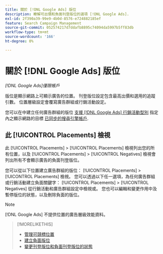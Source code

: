 ```yaml
---
title: 關於 [!DNL Google Ads] 版位
description: 瞭解可出價和負面刊登版位的選項 [!DNL Google Ads].
exl-id: 2f390a39-99e9-4b0d-8576-e724882185ef
feature: Search Campaign Management
source-git-commit: 052574217d7ddafb8895c74094da5997b5ff83db
workflow-type: tm+mt
source-wordcount: '166'
ht-degree: 0%

---
```


# 關於 [!DNL Google Ads] 版位

*[!DNL Google Ads]僅限帳戶*

版位是顯示網路上可顯示廣告的位置。 刊登版位設定包含最高出價和選用的追蹤引數。 位置層級設定會覆寫廣告群組或行銷活動設定。

您可以在中建立任何廣告群組的版位 [支援 [!DNL Google Ads] 行銷活動型別](/help/search-social-commerce/introduction/supported-inventory.md) 指定內之顯示網路的目標 [已同步的搜尋引擎帳戶](/help/search-social-commerce/campaign-management/accounts/ad-network-account-about.md).

## 此 [!UICONTROL Placements] 檢視

此 [!UICONTROL Placements] > [!UICONTROL Placements] 檢視列出您的所有位置，以及 [!UICONTROL Placements] > [!UICONTROL Negatives] 檢視會列出所有不會顯示廣告的負面刊登版位。

您可以從以下位置建立廣告群組的版位： [!UICONTROL Placements] > [!UICONTROL Placements] 檢視。 您可以透過以下任一選項，為任何廣告群組或行銷活動建立負面關鍵字： [!UICONTROL Placements] > [!UICONTROL Negatives] 從行銷活動和廣告群組設定中檢視或。  您也可以編輯和變更作用中及暫停版位的狀態，以及刪除負面的版位。

>[!NOTE]
>
>[!DNL Google Ads] 不提供位置的廣告層級效能資料。

>[!MORELIKETHIS]
>
>* [管理可競標位置](placement-manage.md)
>* [建立負面版位](placement-negative-create.md)
>* [變更刊登版位和負面刊登版位的狀態](placement-status-edit.md)
